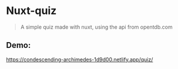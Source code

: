 # Nuxt-quiz

> A simple quiz made with nuxt, using the api from opentdb.com

## Demo: 
https://condescending-archimedes-1d9d00.netlify.app/quiz/

